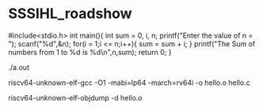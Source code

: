 # SSSIHL_roadshow

#include<stdio.h>
int main(){
    int sum = 0, i, n;
    printf("Enter the value of n = ");
    scanf("%d",&n);
    for(i = 1;i <= n;i++){
       sum = sum + i;
    }
    printf("The Sum of numbers from 1 to %d is %d\n",n,sum);
    return 0;
}

./a.out

riscv64-unknown-elf-gcc -O1 -mabi=lp64 -march=rv64i -o hello.o hello.c

riscv64-unknown-elf-objdump -d hello.o
